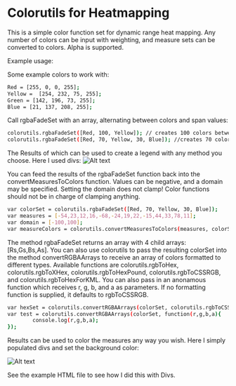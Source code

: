 # Colorutils for Heatmapping
This is a simple color function set for dynamic range heat mapping. Any number of colors can be input with weighting, and measure sets can be converted to colors. Alpha is supported.

Example usage:

Some example colors to work with:
```sh
Red = [255, 0, 0, 255];
Yellow =  [254, 232, 75, 255];
Green = [142, 196, 73, 255];
Blue = [21, 137, 208, 255];
```

Call rgbaFadeSet with an array, alternating between colors and span values:
```sh
colorutils.rgbaFadeSet([Red, 100, Yellow]); // creates 100 colors between red and yellow
colorutils.rgbaFadeSet([Red, 70, Yellow, 30, Blue]); //creates 70 colors between red and yellow and 30 between yellow and blue.
```
The Results of which can be used to create a legend with any method you choose. Here I used divs:
![Alt text](http://i.imgur.com/gjkc688.png)

You can feed the results of the rgbaFadeSet function back into the convertMeasuresToColors function. Values can be negative, and a domain may be specified. Setting the domain does not clamp! Color functions should not be in charge of clamping anything.

```sh
var colorSet = colorutils.rgbaFadeSet([Red, 70, Yellow, 30, Blue]);
var measures = [-54,23,12,16,-68,-24,19,22,-15,44,33,78,11];
var domain = [-100,100];
var measureColors = colorutils.convertMeasuresToColors(measures, colorSet, domain);
```

The method rgbaFadeSet returns an array with 4 child arrays: [Rs,Gs,Bs,As]. You can also use colorutils to pass the resulting colorSet into the method convertRGBAArrays to receive an array of colors formatted to different types. Available functions are colorutils.rgbToHex, colorutils.rgbToXHex, colorutils.rgbToHexPound, colorutils.rgbToCSSRGB, and colorutils.rgbToHexForKML. You can also pass in an anonamous function which receives r, g, b, and a as parameters. If no formatting function is supplied, it defaults to rgbToCSSRGB.

```sh
var hexSet = colorutils.convertRGBAArrays(colorSet, colorutils.rgbToCSSRGB);
var test = colorutils.convertRGBAArrays(colorSet, function(r,g,b,a){ 
		console.log(r,g,b,a);
});
```
Results can be used to color the measures any way you wish. Here I simply populated divs and set the background color:

![Alt text](http://i.imgur.com/G1KYAwi.png)

See the example HTML file to see how I did this with Divs.

